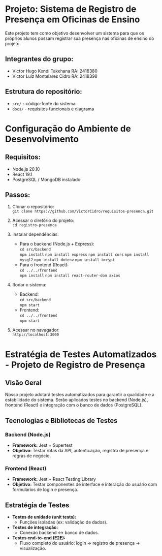 # Projeto: Sistema de Registro de Presença em Oficinas de Ensino

Este projeto tem como objetivo desenvolver um sistema para que os próprios alunos possam registrar sua presença nas oficinas de ensino do projeto.

## Integrantes do grupo:
- Victor Hugo Kendi Takehana    RA: 2418380
- Victor Luiz Montelares Cidro  RA: 2418398

## Estrutura do repositório:
- `src/` - código-fonte do sistema
- `docs/` - requisitos funcionais e diagrama



# Configuração do Ambiente de Desenvolvimento
## Requisitos:
- Node.js 20.10
- React 19.1  
- PostgreSQL / MongoDB instalado

## Passos:
1. Clonar o repositório:  
   `git clone https://github.com/VictorCidro/requisitos-presenca.git`

2. Acessar o diretório do projeto:  
   `cd registro-presenca`

3. Instalar dependências:
   - Para o backend (Node.js + Express):  
     `cd src/backend`  
     `npm install`
     `npm install express`
     `npm install cors`
     `npm install mysql2`
     `npm install dotenv`
     `npm install bcrypt`
   - Para o frontend (React):  
     `cd ../../frontend`  
     `npm install`
     `npm install react-router-dom axios`

4. Rodar o sistema:
   - Backend:  
     `cd src/backend`  
     `npm start`
   - Frontend:  
     `cd ../../frontend`  
     `npm start`

5. Acessar no navegador:  
   `http://localhost:3000`




# Estratégia de Testes Automatizados - Projeto de Registro de Presença
## Visão Geral
Nosso projeto adotará testes automatizados para garantir a qualidade e a estabilidade do sistema. Serão aplicados testes no backend (Node.js), frontend (React) e integração com o banco de dados (PostgreSQL).

## Tecnologias e Bibliotecas de Testes

### Backend (Node.js)
- **Framework:** Jest + Supertest
- **Objetivo:** Testar rotas da API, autenticação, registro de presença e regras de negócio.

### Frontend (React)
- **Framework:** Jest + React Testing Library
- **Objetivo:** Testar componentes de interface e interação do usuário com formulários de login e presença.


## Estratégia de Testes
- **Testes de unidade (unit tests):**
  - Funções isoladas (ex: validação de dados).
- **Testes de integração:**
  - Conexão backend ↔ banco de dados.
- **Testes end-to-end (E2E):**
  - Fluxo completo do usuário: login → registro de presença → visualização.